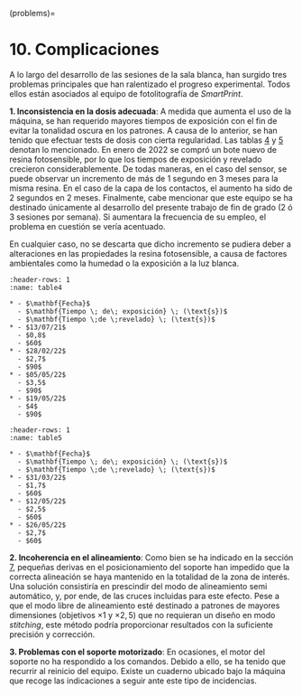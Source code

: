 (problems)=
# **10**. Complicaciones

A lo largo del desarrollo de las sesiones de la sala blanca, han surgido tres problemas principales que han ralentizado el progreso experimental. Todos ellos están asociados al equipo de fotolitografía de _SmartPrint_.

__1. Inconsistencia en la dosis adecuada__: A medida que aumenta el uso de la máquina, se han requerido mayores tiempos de exposición con el fin de evitar la tonalidad oscura en los patrones. A causa de lo anterior, se han tenido que efectuar tests de dosis con cierta regularidad. Las tablas [4](table4) y [5](table5) denotan lo mencionado. En enero de 2022 se compró un bote nuevo de resina fotosensible, por lo que los tiempos de exposición y revelado crecieron considerablemente. De todas maneras, en el caso del sensor, se puede observar un incremento de más de 1 segundo en 3 meses para la misma resina. En el caso de la capa de los contactos, el aumento ha sido de 2 segundos en 2 meses. Finalmente, cabe mencionar que este equipo se ha destinado únicamente al desarrollo del presente trabajo de fin de grado (2 ó 3 sesiones por semana). Si aumentara la frecuencia de su empleo, el problema en cuestión se vería acentuado.

En cualquier caso, no se descarta que dicho incremento se pudiera deber a alteraciones en las propiedades la resina fotosensible, a causa de factores ambientales como la humedad o la exposición a la luz blanca.

```{list-table} Variación de la dosis de la primera capa.
:header-rows: 1
:name: table4

* - $\mathbf{Fecha}$
  - $\mathbf{Tiempo \; de\; exposición} \; (\text{s})$
  - $\mathbf{Tiempo \;de \;revelado} \; (\text{s})$
* - $13/07/21$
  - $0,8$
  - $60$
* - $28/02/22$
  - $2,7$
  - $90$
* - $05/05/22$
  - $3,5$
  - $90$
* - $19/05/22$
  - $4$
  - $90$
```

```{list-table} Variación de la dosis de la segunda capa.
:header-rows: 1
:name: table5

* - $\mathbf{Fecha}$
  - $\mathbf{Tiempo \; de\; exposición} \; (\text{s})$
  - $\mathbf{Tiempo \;de \;revelado} \; (\text{s})$
* - $31/03/22$
  - $1,7$
  - $60$
* - $12/05/22$
  - $2,5$
  - $60$
* - $26/05/22$
  - $2,7$
  - $60$
```

__2. Incoherencia en el alineamiento__: Como bien se ha indicado en la sección [7](thecontacts), pequeñas derivas en el posicionamiento del soporte han impedido que la correcta alineación se haya mantenido en la totalidad de la zona de interés. Una solución consistiría en prescindir del modo de alineamiento semi automático, y, por ende, de las cruces incluidas para este efecto. Pese a que el modo libre de alineamiento esté destinado a patrones de mayores dimensiones (objetivos $\times 1$ y $\times 2,5$) que no requieran un diseño en modo _stitching_, este método podría proporcionar resultados con la suficiente precisión y corrección.

__3. Problemas con el soporte motorizado__: En ocasiones, el motor del soporte no ha respondido a los comandos. Debido a ello, se ha tenido que recurrir al reinicio del equipo. Existe un cuaderno ubicado bajo la máquina que recoge las indicaciones a seguir ante este tipo de incidencias.
